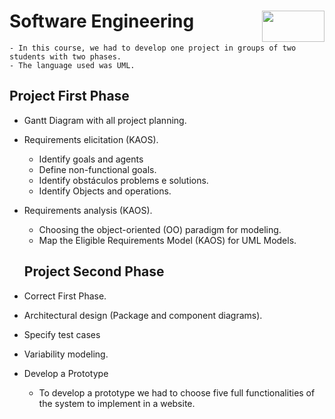 # Software Engineering <img align="right" width="100" height="50" src="https://camo.githubusercontent.com/b2029ffe76b249d5bdd72d48611937651db6a96a/68747470733a2f2f692e696d6775722e636f6d2f4c304e4c616a582e706e67">

    - In this course, we had to develop one project in groups of two students with two phases.
    - The language used was UML.
    
 ## Project First Phase
 
- Gantt Diagram with all project planning.
- Requirements elicitation (KAOS).
    - Identify goals and agents
    - Define non-functional goals.
    - Identify obstáculos problems e solutions.
    - Identify Objects and operations.
- Requirements analysis (KAOS).
    - Choosing the object-oriented (OO) paradigm for modeling.
    - Map the Eligible Requirements Model (KAOS) for UML Models.
    
  ## Project Second Phase
  
- Correct First Phase.
- Architectural design (Package and component diagrams).
- Specify test cases
- Variability modeling.
- Develop a Prototype
    - To develop a prototype we had to choose five full functionalities of the system to implement in a website.


